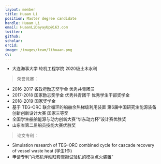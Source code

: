 ```yaml
---
layout: member
title: Huaan Li
position: Master degree candidate
handle: Huaan Li
email: HuaanLiDayayUp@163.com
twitter: 
github: 
scholar:
orcid: 
image: /images/team/lihuaan.png
cv: 
---
```


- 大连海事大学 轮机工程学院 2020级土木水利

> 荣誉竞赛：

- 2016-2017 省政府励志奖学金 优秀共青团员
- 2017-2018 国家励志奖学金 优秀共青团干 优秀学生干部奖学金
- 2018-2019 国家奖学金
- 基于 TEG-ORC 联合循环的船舶余热梯级利用装置 第6届中国研究生能源装备创新创新设计大赛  国家三等奖
- 全国学生船舶能源与动力创新大赛“华东动力杯”设计赛优胜奖
- 山东省第二届船员技能大赛优胜奖

> 论文专利：

- Simulation research of TEG-ORC combined cycle for cascade recovery of vessel waste heat (学生1作)
- 申请专利“内燃机浮动缸套摩擦试验机的模拟点火装置”







